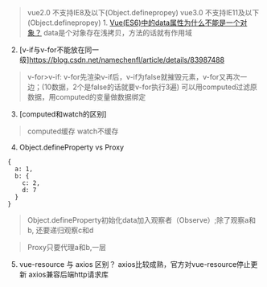 ﻿> vue2.0 不支持IE8及以下(Object.definepropey)
> vue3.0 不支持IE11及以下(Object.definepropey)
﻿1. [Vue(ES6)中的data属性为什么不能是一个对象？](https://blog.csdn.net/sinat_17775997/article/details/83757985)
> data是个对象存在浅拷贝，方法的话就有作用域

2. [v-if与v-for不能放在同一级]https://blog.csdn.net/namechenfl/article/details/83987488
> v-for>v-if: v-for先渲染v-if后，v-if为false就摧毁元素，v-for又再次一边；(10数据，2个是false的话就要v-for执行3遍)
> 可以用computed过滤原数据，用computed的变量做数据绑定

3. [computed和watch的区别]
> computed缓存
> watch不缓存

4. Object.defineProperty  vs  Proxy

```
{
  a: 1,
  b: {
    c: 2,
    d: 7
  }
}
```

> Object.defineProperty初始化data加入观察者（Observe）;除了观察a和b, 还要递归观察c和d

> Proxy只要代理a和b,一层

5. vue-resource 与 axios 区别？
axios比较成熟，官方对vue-resource停止更新
axios兼容后端http请求库